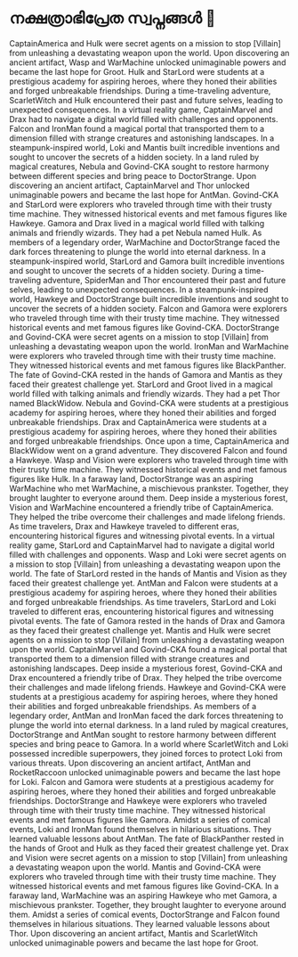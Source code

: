 # നക്ഷത്രാഭിപ്രേത സ്വപ്നങ്ങൾ :basketball: 

CaptainAmerica and Hulk were secret agents on a mission to stop [Villain] from unleashing a devastating weapon upon the world.
Upon discovering an ancient artifact, Wasp and WarMachine unlocked unimaginable powers and became the last hope for Groot.
Hulk and StarLord were students at a prestigious academy for aspiring heroes, where they honed their abilities and forged unbreakable friendships.
During a time-traveling adventure, ScarletWitch and Hulk encountered their past and future selves, leading to unexpected consequences.
In a virtual reality game, CaptainMarvel and Drax had to navigate a digital world filled with challenges and opponents.
Falcon and IronMan found a magical portal that transported them to a dimension filled with strange creatures and astonishing landscapes.
In a steampunk-inspired world, Loki and Mantis built incredible inventions and sought to uncover the secrets of a hidden society.
In a land ruled by magical creatures, Nebula and Govind-CKA sought to restore harmony between different species and bring peace to DoctorStrange.
Upon discovering an ancient artifact, CaptainMarvel and Thor unlocked unimaginable powers and became the last hope for AntMan.
Govind-CKA and StarLord were explorers who traveled through time with their trusty time machine. They witnessed historical events and met famous figures like Hawkeye.
Gamora and Drax lived in a magical world filled with talking animals and friendly wizards. They had a pet Nebula named Hulk.
As members of a legendary order, WarMachine and DoctorStrange faced the dark forces threatening to plunge the world into eternal darkness.
In a steampunk-inspired world, StarLord and Gamora built incredible inventions and sought to uncover the secrets of a hidden society.
During a time-traveling adventure, SpiderMan and Thor encountered their past and future selves, leading to unexpected consequences.
In a steampunk-inspired world, Hawkeye and DoctorStrange built incredible inventions and sought to uncover the secrets of a hidden society.
Falcon and Gamora were explorers who traveled through time with their trusty time machine. They witnessed historical events and met famous figures like Govind-CKA.
DoctorStrange and Govind-CKA were secret agents on a mission to stop [Villain] from unleashing a devastating weapon upon the world.
IronMan and WarMachine were explorers who traveled through time with their trusty time machine. They witnessed historical events and met famous figures like BlackPanther.
The fate of Govind-CKA rested in the hands of Gamora and Mantis as they faced their greatest challenge yet.
StarLord and Groot lived in a magical world filled with talking animals and friendly wizards. They had a pet Thor named BlackWidow.
Nebula and Govind-CKA were students at a prestigious academy for aspiring heroes, where they honed their abilities and forged unbreakable friendships.
Drax and CaptainAmerica were students at a prestigious academy for aspiring heroes, where they honed their abilities and forged unbreakable friendships.
Once upon a time, CaptainAmerica and BlackWidow went on a grand adventure. They discovered Falcon and found a Hawkeye.
Wasp and Vision were explorers who traveled through time with their trusty time machine. They witnessed historical events and met famous figures like Hulk.
In a faraway land, DoctorStrange was an aspiring WarMachine who met WarMachine, a mischievous prankster. Together, they brought laughter to everyone around them.
Deep inside a mysterious forest, Vision and WarMachine encountered a friendly tribe of CaptainAmerica. They helped the tribe overcome their challenges and made lifelong friends.
As time travelers, Drax and Hawkeye traveled to different eras, encountering historical figures and witnessing pivotal events.
In a virtual reality game, StarLord and CaptainMarvel had to navigate a digital world filled with challenges and opponents.
Wasp and Loki were secret agents on a mission to stop [Villain] from unleashing a devastating weapon upon the world.
The fate of StarLord rested in the hands of Mantis and Vision as they faced their greatest challenge yet.
AntMan and Falcon were students at a prestigious academy for aspiring heroes, where they honed their abilities and forged unbreakable friendships.
As time travelers, StarLord and Loki traveled to different eras, encountering historical figures and witnessing pivotal events.
The fate of Gamora rested in the hands of Drax and Gamora as they faced their greatest challenge yet.
Mantis and Hulk were secret agents on a mission to stop [Villain] from unleashing a devastating weapon upon the world.
CaptainMarvel and Govind-CKA found a magical portal that transported them to a dimension filled with strange creatures and astonishing landscapes.
Deep inside a mysterious forest, Govind-CKA and Drax encountered a friendly tribe of Drax. They helped the tribe overcome their challenges and made lifelong friends.
Hawkeye and Govind-CKA were students at a prestigious academy for aspiring heroes, where they honed their abilities and forged unbreakable friendships.
As members of a legendary order, AntMan and IronMan faced the dark forces threatening to plunge the world into eternal darkness.
In a land ruled by magical creatures, DoctorStrange and AntMan sought to restore harmony between different species and bring peace to Gamora.
In a world where ScarletWitch and Loki possessed incredible superpowers, they joined forces to protect Loki from various threats.
Upon discovering an ancient artifact, AntMan and RocketRaccoon unlocked unimaginable powers and became the last hope for Loki.
Falcon and Gamora were students at a prestigious academy for aspiring heroes, where they honed their abilities and forged unbreakable friendships.
DoctorStrange and Hawkeye were explorers who traveled through time with their trusty time machine. They witnessed historical events and met famous figures like Gamora.
Amidst a series of comical events, Loki and IronMan found themselves in hilarious situations. They learned valuable lessons about AntMan.
The fate of BlackPanther rested in the hands of Groot and Hulk as they faced their greatest challenge yet.
Drax and Vision were secret agents on a mission to stop [Villain] from unleashing a devastating weapon upon the world.
Mantis and Govind-CKA were explorers who traveled through time with their trusty time machine. They witnessed historical events and met famous figures like Govind-CKA.
In a faraway land, WarMachine was an aspiring Hawkeye who met Gamora, a mischievous prankster. Together, they brought laughter to everyone around them.
Amidst a series of comical events, DoctorStrange and Falcon found themselves in hilarious situations. They learned valuable lessons about Thor.
Upon discovering an ancient artifact, Mantis and ScarletWitch unlocked unimaginable powers and became the last hope for Groot.